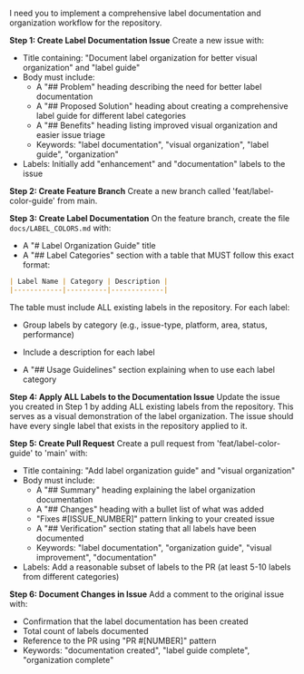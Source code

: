 I need you to implement a comprehensive label documentation and organization workflow for the repository.

**Step 1: Create Label Documentation Issue**
Create a new issue with:
- Title containing: "Document label organization for better visual organization" and "label guide"
- Body must include:
  - A "## Problem" heading describing the need for better label documentation
  - A "## Proposed Solution" heading about creating a comprehensive label guide for different label categories
  - A "## Benefits" heading listing improved visual organization and easier issue triage
  - Keywords: "label documentation", "visual organization", "label guide", "organization"
- Labels: Initially add "enhancement" and "documentation" labels to the issue

**Step 2: Create Feature Branch**
Create a new branch called 'feat/label-color-guide' from main.

**Step 3: Create Label Documentation**
On the feature branch, create the file `docs/LABEL_COLORS.md` with:
- A "# Label Organization Guide" title
- A "## Label Categories" section with a table that MUST follow this exact format:
```markdown
| Label Name | Category | Description |
|------------|----------|-------------|
```
The table must include ALL existing labels in the repository. For each label:
- Group labels by category (e.g., issue-type, platform, area, status, performance)
- Include a description for each label

- A "## Usage Guidelines" section explaining when to use each label category

**Step 4: Apply ALL Labels to the Documentation Issue**
Update the issue you created in Step 1 by adding ALL existing labels from the repository. This serves as a visual demonstration of the label organization. The issue should have every single label that exists in the repository applied to it.

**Step 5: Create Pull Request**
Create a pull request from 'feat/label-color-guide' to 'main' with:
- Title containing: "Add label organization guide" and "visual organization"  
- Body must include:
  - A "## Summary" heading explaining the label organization documentation
  - A "## Changes" heading with a bullet list of what was added
  - "Fixes #[ISSUE_NUMBER]" pattern linking to your created issue
  - A "## Verification" section stating that all labels have been documented
  - Keywords: "label documentation", "organization guide", "visual improvement", "documentation"
- Labels: Add a reasonable subset of labels to the PR (at least 5-10 labels from different categories)

**Step 6: Document Changes in Issue**
Add a comment to the original issue with:
- Confirmation that the label documentation has been created
- Total count of labels documented
- Reference to the PR using "PR #[NUMBER]" pattern
- Keywords: "documentation created", "label guide complete", "organization complete"